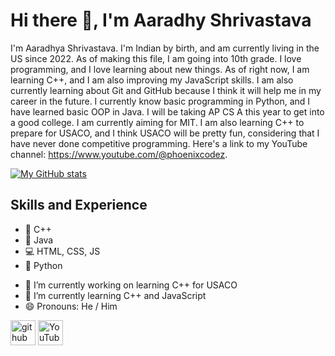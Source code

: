 # Hi there 👋, I'm Aaradhy Shrivastava
I'm Aaradhya Shrivastava. I'm Indian by birth, and am currently living in the US since 2022. As of making this file, I am going into 10th grade. I love programming, and I love learning about new things. As of right now, I am learning C++, and I am also improving my JavaScript skills. I am also currently learning about Git and GitHub because I think it will help me in my career in the future. I currently know basic programming in Python, and I have learned basic OOP in Java. I will be taking AP CS A this year to get into a good college. I am currently aiming for MIT. I am also learning C++ to prepare for USACO, and I think USACO will be pretty fun, considering that I have never done competitive programming. Here's a link to my YouTube channel: https://www.youtube.com/@phoenixcodez.

[![My GitHub stats](https://github-readme-stats.vercel.app/api?username=Phoenix26-11)](https://github.com/anuraghazra/github-readme-stats)

## Skills and Experience
* 🐚 C++
* 🍵 Java
* 💻 HTML, CSS, JS
* 🐍 Python

- 🔭 I’m currently working on learning C++ for USACO 
- 🌱 I’m currently learning C++ and JavaScript 
- 😄 Pronouns: He / Him 


[<img src='https://cdn.jsdelivr.net/npm/simple-icons@3.0.1/icons/github.svg' alt='github' height='40'>](https://github.com/Phoenix26-11)  [<img src='https://cdn.jsdelivr.net/npm/simple-icons@3.0.1/icons/youtube.svg' alt='YouTube' height='40'>](https://www.youtube.com/channel/https://www.youtube.com/channel/UCrfaglqeJ7m4BfpNsj8DCxQ) 
